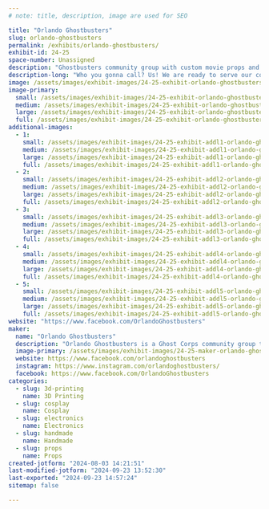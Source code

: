 ```yaml
---
# note: title, description, image are used for SEO

title: "Orlando Ghostbusters"
slug: orlando-ghostbusters
permalink: /exhibits/orlando-ghostbusters/
exhibit-id: 24-25
space-number: Unassigned
description: "Ghostbusters community group with custom movie props and fun photo ops. We are ready to believe you!"
description-long: "Who you gonna call? Us! We are ready to serve our community for all your supernatural elimination needs, and we are ready to show off our favorite tools of the trade. Come see proton packs, remote-controlled trap vehicles, possessed artifacts, and more! "
image: /assets/images/exhibit-images/24-25-exhibit-orlando-ghostbusters-withmakenna-large.jpg
image-primary: 
  small: /assets/images/exhibit-images/24-25-exhibit-orlando-ghostbusters-withmakenna-small.jpg
  medium: /assets/images/exhibit-images/24-25-exhibit-orlando-ghostbusters-withmakenna-medium.jpg
  large: /assets/images/exhibit-images/24-25-exhibit-orlando-ghostbusters-withmakenna-large.jpg
  full: /assets/images/exhibit-images/24-25-exhibit-orlando-ghostbusters-withmakenna-full.jpg
additional-images: 
  - 1:
    small: /assets/images/exhibit-images/24-25-exhibit-addl1-orlando-ghostbusters-booth-small.jpg
    medium: /assets/images/exhibit-images/24-25-exhibit-addl1-orlando-ghostbusters-booth-medium.jpg
    large: /assets/images/exhibit-images/24-25-exhibit-addl1-orlando-ghostbusters-booth-large.jpg
    full: /assets/images/exhibit-images/24-25-exhibit-addl1-orlando-ghostbusters-booth-full.jpg
  - 2:
    small: /assets/images/exhibit-images/24-25-exhibit-addl2-orlando-ghostbusters-rtvs-small.jpg
    medium: /assets/images/exhibit-images/24-25-exhibit-addl2-orlando-ghostbusters-rtvs-medium.jpg
    large: /assets/images/exhibit-images/24-25-exhibit-addl2-orlando-ghostbusters-rtvs-large.jpg
    full: /assets/images/exhibit-images/24-25-exhibit-addl2-orlando-ghostbusters-rtvs-full.jpg
  - 3:
    small: /assets/images/exhibit-images/24-25-exhibit-addl3-orlando-ghostbusters-table-small.jpg
    medium: /assets/images/exhibit-images/24-25-exhibit-addl3-orlando-ghostbusters-table-medium.jpg
    large: /assets/images/exhibit-images/24-25-exhibit-addl3-orlando-ghostbusters-table-large.jpg
    full: /assets/images/exhibit-images/24-25-exhibit-addl3-orlando-ghostbusters-table-full.jpg
  - 4:
    small: /assets/images/exhibit-images/24-25-exhibit-addl4-orlando-ghostbusters-table2-small.jpg
    medium: /assets/images/exhibit-images/24-25-exhibit-addl4-orlando-ghostbusters-table2-medium.jpg
    large: /assets/images/exhibit-images/24-25-exhibit-addl4-orlando-ghostbusters-table2-large.jpg
    full: /assets/images/exhibit-images/24-25-exhibit-addl4-orlando-ghostbusters-table2-full.jpg
  - 5:
    small: /assets/images/exhibit-images/24-25-exhibit-addl5-orlando-ghostbusters-table3-small.jpg
    medium: /assets/images/exhibit-images/24-25-exhibit-addl5-orlando-ghostbusters-table3-medium.jpg
    large: /assets/images/exhibit-images/24-25-exhibit-addl5-orlando-ghostbusters-table3-large.jpg
    full: /assets/images/exhibit-images/24-25-exhibit-addl5-orlando-ghostbusters-table3-full.jpg
website: "https://www.facebook.com/OrlandoGhostbusters"
maker: 
  name: "Orlando Ghostbusters"
  description: "Orlando Ghostbusters is a Ghost Corps community group that builds our own movie props, dresses up in uniform, and raises money for charity. To an event we bring along custom built props such as proton packs with lights, sound, and smoke, remote-controlled ghost traps, possessed Roombas, dancing toasters, and more. We raise money for the Starlight Foundation, who brings themed hospital gowns and toys to kids in the hospital."
  image-primary: /assets/images/exhibit-images/24-25-maker-orlando-ghostbusters-2022purplelogoogb-medium.jpg
  website: https://www.facebook.com/orlandoghostbusters
  instagram: https://www.instagram.com/orlandoghostbusters/
  facebook: https://www.facebook.com/OrlandoGhostbusters
categories: 
  - slug: 3d-printing
    name: 3D Printing
  - slug: cosplay
    name: Cosplay
  - slug: electronics
    name: Electronics
  - slug: handmade
    name: Handmade
  - slug: props
    name: Props
created-jotform: "2024-08-03 14:21:51"
last-modified-jotform: "2024-09-23 13:52:30"
last-exported: "2024-09-23 14:57:24"
sitemap: false

---
```

